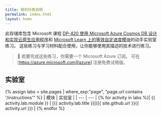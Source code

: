 ```yaml
---
title: 联机托管说明
permalink: index.html
layout: home
---
```


此存储库包含 Microsoft 课程 [DP-420 使用 Microsoft Azure Cosmos DB 设计和实现云原生应用程序][course-description]和 [Microsoft Learn 上的等效自定进度模块][learn-collection]的动手实验室练习。 这些练习与学习材料配合使用，让你能够使用其描述的技术进行练习。

> &#128221; 若要完成这些练习，你需要一个 Microsoft Azure 订阅。 可在 [https://azure.microsoft.com][azure] 注册免费试用版。

## 实验室

{% assign labs = site.pages | where_exp:"page", "page.url contains '/instructions'" %}
| 模块 | 实验室 |
| --- | --- |
{% for activity in labs  %}| {{ activity.lab.module }} | [{{ activity.lab.title }}]({{ site.github.url }}{{ activity.url }}) |
{% endfor %}

[azure]: https://azure.microsoft.com
[course-description]: https://docs.microsoft.com/learn/certifications/courses/dp-420t00
[learn-collection]: https://docs.microsoft.com/users/msftofficialcurriculum-4292/collections/1k8wcz8zooj2nx
